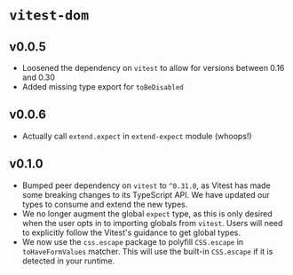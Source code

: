 # `vitest-dom`

## v0.0.5

- Loosened the dependency on `vitest` to allow for versions between 0.16 and 0.30
- Added missing type export for `toBeDisabled`

## v0.0.6

- Actually call `extend.expect` in `extend-expect` module (whoops!)

## v0.1.0

- Bumped peer dependency on `vitest` to `^0.31.0`, as Vitest has made some
  breaking changes to its TypeScript API. We have updated our types to consume
  and extend the new types.
- We no longer augment the global `expect` type, as this is only desired when
  the user opts in to importing globals from `vitest`. Users will need to
  explicitly follow the Vitest's guidance to get global types.
- We now use the `css.escape` package to polyfill `CSS.escape` in
  `toHaveFormValues` matcher. This will use the built-in `CSS.escape` if it is
  detected in your runtime.
